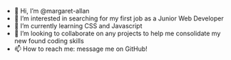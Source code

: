 - 👋 Hi, I’m @margaret-allan
- 👀 I’m interested in searching for my first job as a Junior Web Developer
- 🌱 I’m currently learning CSS and Javascript
- 💞️ I’m looking to collaborate on any projects to help me consolidate my new found coding skills
- 📫 How to reach me: message me on GitHub!

<!---
margaret-allan/margaret-allan is a ✨ special ✨ repository because its `README.md` (this file) appears on your GitHub profile.
You can click the Preview link to take a look at your changes.
--->

